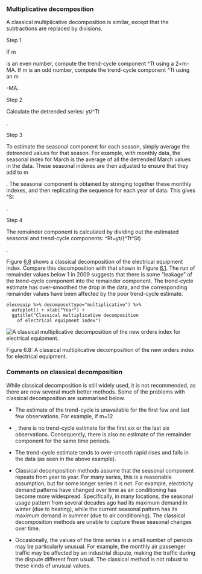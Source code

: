 ### Multiplicative decomposition[](https://otexts.com/fpp2/classical-decomposition.html#multiplicative-decomposition)

A classical multiplicative decomposition is similar, except that the subtractions are replaced by divisions.

Step 1

If m

is an even number, compute the trend-cycle component ^Tt using a 2×m-MA. If m is an odd number, compute the trend-cycle component ^Tt using an m

-MA.

Step 2

Calculate the detrended series: yt/^Tt

.

Step 3

To estimate the seasonal component for each season, simply average the detrended values for that season. For example, with monthly data, the seasonal index for March is the average of all the detrended March values in the data. These seasonal indexes are then adjusted to ensure that they add to m

. The seasonal component is obtained by stringing together these monthly indexes, and then replicating the sequence for each year of data. This gives ^St

.

Step 4

The remainder component is calculated by dividing out the estimated seasonal and trend-cycle components: ^Rt=yt/(^Tt^St)

.

Figure [6.8](https://otexts.com/fpp2/classical-decomposition.html#fig:classical-elecequip) shows a classical decomposition of the electrical equipment index. Compare this decomposition with that shown in Figure [6.1](https://otexts.com/fpp2/components.html#fig:elecequip-trend). The run of remainder values below 1 in 2009 suggests that there is some “leakage” of the trend-cycle component into the remainder component. The trend-cycle estimate has over-smoothed the drop in the data, and the corresponding remainder values have been affected by the poor trend-cycle estimate.

```
elecequip %>% decompose(type="multiplicative") %>%
  autoplot() + xlab("Year") +
  ggtitle("Classical multiplicative decomposition
    of electrical equipment index")
```

![A classical multiplicative decomposition of the new orders index for electrical equipment.](https://otexts.com/fpp2/fpp_files/figure-html/classical-elecequip-1.png)

Figure 6.8: A classical multiplicative decomposition of the new orders index for electrical equipment.

### Comments on classical decomposition[](https://otexts.com/fpp2/classical-decomposition.html#comments-on-classical-decomposition)

While classical decomposition is still widely used, it is not recommended, as there are now several much better methods. Some of the problems with classical decomposition are summarised below.

-   The estimate of the trend-cycle is unavailable for the first few and last few observations. For example, if m=12
    

-   , there is no trend-cycle estimate for the first six or the last six observations. Consequently, there is also no estimate of the remainder component for the same time periods.
    
-   The trend-cycle estimate tends to over-smooth rapid rises and falls in the data (as seen in the above example).
    
-   Classical decomposition methods assume that the seasonal component repeats from year to year. For many series, this is a reasonable assumption, but for some longer series it is not. For example, electricity demand patterns have changed over time as air conditioning has become more widespread. Specifically, in many locations, the seasonal usage pattern from several decades ago had its maximum demand in winter (due to heating), while the current seasonal pattern has its maximum demand in summer (due to air conditioning). The classical decomposition methods are unable to capture these seasonal changes over time.
    
-   Occasionally, the values of the time series in a small number of periods may be particularly unusual. For example, the monthly air passenger traffic may be affected by an industrial dispute, making the traffic during the dispute different from usual. The classical method is not robust to these kinds of unusual values.